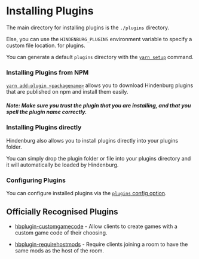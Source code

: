 # Installing Plugins
The main directory for installing plugins is the `./plugins` directory.

Else, you can use the `HINDENBURG_PLUGINS` environment variable to specify a
custom file location. for plugins.

You can generate a default `plugins` directory with the [`yarn setup`](https://github.com/SkeldJS/Hindenburg/blob/master/docs/Commands.md#yarn-setup) command.

### Installing Plugins from NPM
[`yarn add-plugin <packagename>`](https://github.com/SkeldJS/Hindenburg/blob/master/docs/Commands.md#yarn-add-plugin)
allows you to download Hindenburg plugins that are published on npm and install them easily.

##### Note: Make sure you trust the plugin that you are installing, and that you spell the plugin name correctly.

### Installing Plugins directly
Hindenburg also allows you to install plugins directly into your plugins folder.

You can simply drop the plugin folder or file into your plugins directory and it
will automatically be loaded by Hindenburg.

### Configuring Plugins
You can configure installed plugins via the [`plugins` config option](https://github.com/SkeldJS/Hindenburg/blob/master/docs/Configuration.md#plugins).

## Officially Recognised Plugins
* [hbplugin-customgamecode](https://github.com/SkeldJS/hbplugin-customgamecode) - Allow clients to create games with a custom game code of their choosing.

* [hbplugin-requirehostmods](https://github.com/SkeldJS/hbplugin-requirehostmods) - Require clients joining a room to have the same mods as the host of the room. 
